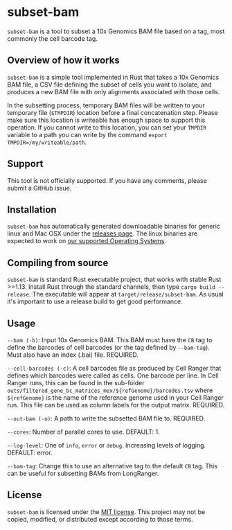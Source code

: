 # subset-bam

`subset-bam` is a tool to subset a 10x Genomics BAM file based on a tag, most commonly the cell barcode tag. 

## Overview of how it works
`subset-bam` is a simple tool implemented in Rust that takes a 10x Genomics BAM file, a CSV file defining the subset of cells you want to isolate, and produces a new BAM file with only alignments associated with those cells.

In the subsetting process, temporary BAM files will be written to your temporary file (`$TMPDIR`) location before a final concatenation step. Please make sure this location is writeable has enough space to support this operation. If you cannot write to this location, you can set your `TMPDIR` variable to a path you can write by the command `export TMPDIR=/my/writeable/path`.

## Support
This tool is not officially supported. If you have any comments, please submit a GitHub issue.

## Installation

`subset-bam` has automatically generated downloadable binaries for generic linux and Mac OSX under the [releases page](https://github.com/10XGenomics/subset-bam/releases). The linux binaries are expected to work on [our supported Operating Systems](https://support.10xgenomics.com/os-support). 

## Compiling from source
`subset-bam` is standard Rust executable project, that works with stable Rust >=1.13. Install Rust through the standard channels, then type `cargo build --release`. The executable will appear at `target/release/subset-bam`. As usual it's important to use a release build to get good performance.

## Usage

`--bam (-b)`: Input 10x Genomics BAM. This BAM must have the `CB` tag to define the barcodes of cell barcodes (or the tag defined by `--bam-tag`). Must also have an index (.bai) file. REQUIRED.

`--cell-barcodes (-c)`: A cell barcodes file as produced by Cell Ranger that defines which barcodes were called as cells. One barcode per line. In Cell Ranger runs, this can be found in the sub-folder `outs/filtered_gene_bc_matrices_mex/${refGenome}/barcodes.tsv` where `${refGenome}` is the name of the reference genome used in your Cell Ranger run. This file can be used as column labels for the output matrix. REQUIRED.

`--out-bam (-o)`: A path to write the subsetted BAM file to. REQUIRED.

`--cores`: Number of parallel cores to use. DEFAULT: 1.

`--log-level`: One of `info`, `error` or `debug`. Increasing levels of logging. DEFAULT: error.

`--bam-tag`: Change this to use an alternative tag to the default `CB` tag. This can be useful for subsetting BAMs from LongRanger.

## License
`subset-bam` is licensed under the [MIT license](http://opensource.org/licenses/MIT). This project may not be copied, modified, or distributed except according to those terms.
